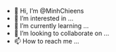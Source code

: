 - 👋 Hi, I’m @MinhChieens
- 👀 I’m interested in ...
- 🌱 I’m currently learning ...
- 💞️ I’m looking to collaborate on ...
- 📫 How to reach me ...

<!---
MinhChieens/MinhChieens is a ✨ special ✨ repository because its `README.md` (this file) appears on your GitHub profile.
You can click the Preview link to take a look at your changes.
--->
